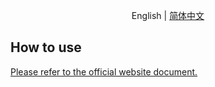 <div align="center">

English | [简体中文](./README-zh_CN.md)

</div>

## How to use
[Please refer to the official website document.](https://koupleless.gitee.io/docs/tutorials/module-development/module-dev-arkctl/)
